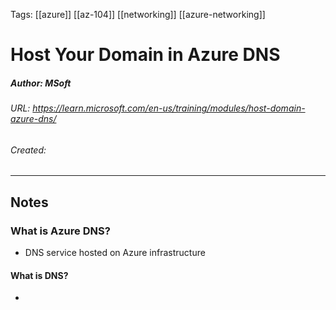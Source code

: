 Tags: [[azure]] [[az-104]] [[networking]] [[azure-networking]]

# Host Your Domain in Azure DNS
##### Author: MSoft
###### URL: https://learn.microsoft.com/en-us/training/modules/host-domain-azure-dns/
###### Created:
-------------------------------------------------------------------
## Notes
### What is Azure DNS?
- DNS service hosted on Azure infrastructure
#### What is DNS?
- 



